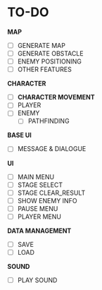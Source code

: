 # TO-DO
**MAP**
  - [ ] GENERATE MAP
  - [ ] GENERATE OBSTACLE
  - [ ] ENEMY POSITIONING
  - [ ] OTHER FEATURES

**CHARACTER**
  - [ ] **CHARACTER MOVEMENT**
  - [ ] PLAYER
  - [ ] ENEMY
    - [ ] PATHFINDING

**BASE UI**
  - [ ] MESSAGE & DIALOGUE

**UI**
  - [ ] MAIN MENU
  - [ ] STAGE SELECT
  - [ ] STAGE CLEAR_RESULT
  - [ ] SHOW ENEMY INFO
  - [ ] PAUSE MENU
  - [ ] PLAYER MENU

**DATA MANAGEMENT**
  - [ ] SAVE
  - [ ] LOAD

**SOUND**
  - [ ] PLAY SOUND
